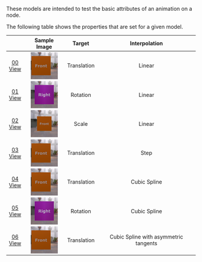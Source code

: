 These models are intended to test the basic attributes of an animation on a node.  

The following table shows the properties that are set for a given model.  

|   | Sample Image | Target | Interpolation |
| :---: | :---: | :---: | :---: |
| [00](Animation_Node_00.gltf)<br>[View](https://bghgary.github.io/glTF-Assets-Viewer/?folder=0&model=0) | [<img src="Figures/Thumbnails/Animation_Node_00.png" align="middle">](Figures/SampleImages/Animation_Node_00.png) | Translation | Linear |
| [01](Animation_Node_01.gltf)<br>[View](https://bghgary.github.io/glTF-Assets-Viewer/?folder=0&model=1) | [<img src="Figures/Thumbnails/Animation_Node_01.png" align="middle">](Figures/SampleImages/Animation_Node_01.png) | Rotation | Linear |
| [02](Animation_Node_02.gltf)<br>[View](https://bghgary.github.io/glTF-Assets-Viewer/?folder=0&model=2) | [<img src="Figures/Thumbnails/Animation_Node_02.png" align="middle">](Figures/SampleImages/Animation_Node_02.png) | Scale | Linear |
| [03](Animation_Node_03.gltf)<br>[View](https://bghgary.github.io/glTF-Assets-Viewer/?folder=0&model=3) | [<img src="Figures/Thumbnails/Animation_Node_03.png" align="middle">](Figures/SampleImages/Animation_Node_03.png) | Translation | Step |
| [04](Animation_Node_04.gltf)<br>[View](https://bghgary.github.io/glTF-Assets-Viewer/?folder=0&model=4) | [<img src="Figures/Thumbnails/Animation_Node_04.png" align="middle">](Figures/SampleImages/Animation_Node_04.png) | Translation | Cubic Spline |
| [05](Animation_Node_05.gltf)<br>[View](https://bghgary.github.io/glTF-Assets-Viewer/?folder=0&model=5) | [<img src="Figures/Thumbnails/Animation_Node_05.png" align="middle">](Figures/SampleImages/Animation_Node_05.png) | Rotation | Cubic Spline |
| [06](Animation_Node_06.gltf)<br>[View](https://bghgary.github.io/glTF-Assets-Viewer/?folder=0&model=6) | [<img src="Figures/Thumbnails/Animation_Node_06.png" align="middle">](Figures/SampleImages/Animation_Node_06.png) | Translation | Cubic Spline with asymmetric tangents |
 
